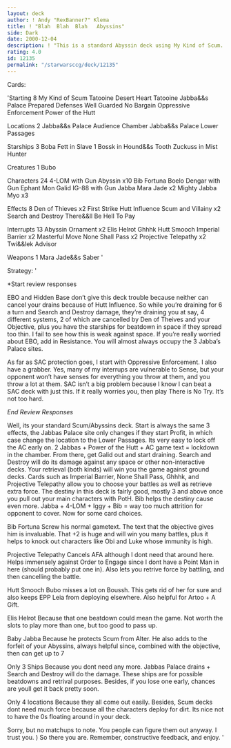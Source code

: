 ```yaml
---
layout: deck
author: ! Andy "RexBanner7" Klema
title: ! "Blah  Blah  Blah   Abyssins"
side: Dark
date: 2000-12-04
description: ! "This is a standard Abyssin deck using My Kind of Scum. This shouldn&&t vary greatly from anything you&&ve seen, but I did want to submit it to see if anyone had any comments."
rating: 4.0
id: 12135
permalink: "/starwarsccg/deck/12135"
---
```

Cards: 

'Starting 8
My Kind of Scum
Tatooine Desert Heart
Tatooine Jabba&&s Palace
Prepared Defenses
Well Guarded
No Bargain
Oppressive Enforcement
Power of the Hutt

Locations 2
Jabba&&s Palace Audience Chamber
Jabba&&s Palace Lower Passages

Starships 3
Boba Fett in Slave 1
Bossk in Hound&&s Tooth
Zuckuss in Mist Hunter

Creatures 1
Bubo

Characters 24
4-LOM with Gun
Abyssin x10
Bib Fortuna
Boelo
Dengar with Gun
Ephant Mon
Galid
IG-88 with Gun
Jabba
Mara Jade x2
Mighty Jabba
Myo x3

Effects 8
Den of Thieves x2
First Strike
Hutt Influence
Scum and Villainy x2
Search and Destroy
There&&ll Be Hell To Pay

Interrupts 13
Abyssin Ornament x2
Elis Helrot
Ghhhk
Hutt Smooch
Imperial Barrier x2
Masterful Move
None Shall Pass x2
Projective Telepathy x2
Twi&&lek Advisor

Weapons 1
Mara Jade&&s Saber '

Strategy: '

*Start review responses

EBO and Hidden Base don’t give this deck trouble because neither can cancel your drains because of Hutt Influence. So while you’re draining for 6 a turn and Search and Destroy damage, they’re draining you at say, 4 different systems, 2 of which are cancelled by Den of Theives and your Objective, plus you have the starships for beatdown in space if they spread too thin. I fail to see how this is weak against space. If you’re really worried about EBO, add in Resistance. You will almost always occupy the 3 Jabba’s Palace sites.

As far as SAC protection goes, I start with Oppressive Enforcement. I also have a grabber. Yes, many of my interrups are vulnerable to Sense, but your opponent won’t have senses for everything you throw at them, and you throw a lot at them. SAC isn’t a big problem because I know I can beat a SAC deck with just this. If it really worries you, then play There is No Try. It’s not too hard.

*End Review Responses*

Well, its your standard Scum/Abyssins deck. Start is always the same 3 effects, the Jabbas Palace site only changes if they start Profit, in which case change the location to the Lower Passages. Its very easy to lock off the AC early on. 2 Jabbas + Power of the Hutt + AC game text = lockdown in the chamber. From there, get Galid out and start draining. Search and Destroy will do its damage against any space or other non-interactive decks. Your retrieval (both kinds) will win you the game against ground decks. Cards such as Imperial Barrier, None Shall Pass, Ghhhk, and Projective Telepathy allow you to choose your battles as well as retrieve extra force. The destiny in this deck is fairly good, mostly 3 and above once you pull out your main characters with PotH. Bib helps the destiny cause even more. Jabba + 4-LOM + Iggy + Bib = way too much attrition for opponent to cover. Now for some card choices.

Bib Fortuna Screw his normal gametext. The text that the objective gives him is invaluable. That +2 is huge and will win you many battles, plus it helps to knock out characters like Obi and Luke whose immunity is high.

Projective Telepathy Cancels AFA although I dont need that around here. Helps immensely against Order to Engage since I dont have a Point Man in here (should probably put one in). Also lets you retrive force by battling, and then cancelling the battle.

Hutt Smooch Bubo misses a lot on Boussh. This gets rid of her for sure and also keeps EPP Leia from deploying elsewhere. Also helpful for Artoo + A Gift.

Elis Helrot Because that one beatdown could mean the game. Not worth the slots to play more than one, but too good to pass up.

Baby Jabba Because he protects Scum from Alter. He also adds to the forfeit of your Abyssins, always helpful since, combined with the objective, then can get up to 7

Only 3 Ships Because you dont need any more. Jabbas Palace drains + Search and Destroy will do the damage. These ships are for possible beatdowns and retrival purposes. Besides, if you lose one early, chances are youll get it back pretty soon.

Only 4 locations Because they all come out easily. Besides, Scum decks dont need much force because all the characters deploy for dirt. Its nice not to have the 0s floating around in your deck.

Sorry, but no matchups to note. You people can figure them out anyway. I trust you. ) So there you are. Remember, constructive feedback, and enjoy.  '
